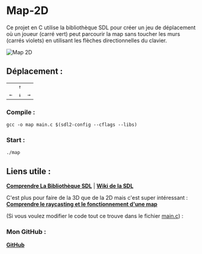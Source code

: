 # Map-2D
Ce projet en C utilise la bibliothèque SDL pour créer un jeu de déplacement où un joueur (carré vert) peut parcourir la map sans toucher les murs (carrés violets) en utilisant les flèches directionnelles du clavier.

<img src="https://media.giphy.com/media/v1.Y2lkPTc5MGI3NjExMTdtZHJ1a3BtNWtkejRlODVyN3oya3AwaDNud3ZjanRtcjE3cTZzMCZlcD12MV9pbnRlcm5hbF9naWZfYnlfaWQmY3Q9Zw/cSYlL2WhkgJjZvL6Qt/giphy.gif" alt="Map 2D">

## Déplacement :
<div style="text-align:center;">
  <table>
    <tr>
      <td></td>
      <td><kbd>&#8593;</kbd></td>
      <td></td>
    </tr>
    <tr>
      <td><kbd>&#8592;</kbd></td>
      <td><kbd>&#8595;</kbd></td>
      <td><kbd>&#8594;</kbd></td>
    </tr>
  </table>
</div>

### Compile :
```
gcc -o map main.c $(sdl2-config --cflags --libs)
```
### Start :
```
./map
```

## Liens utile :

[**Comprendre La Bibliothèque SDL**](https://zestedesavoir.com/tutoriels/1014/utiliser-la-sdl-en-langage-c/) | [**Wiki de la SDL**](https://wiki.libsdl.org/SDL2/Tutorials)

C'est plus pour faire de la 3D que de la 2D mais c'est super intéressant :
[**Comprendre le raycasting et le fonctionnement d'une map**](https://lodev.org/cgtutor/raycasting.html)

(Si vous voulez modifier le code tout ce trouve dans le fichier [main.c](/Map%202D/main.c)) :

### Mon GitHub :
[**GitHub**](https://github.com/Sinayel)
